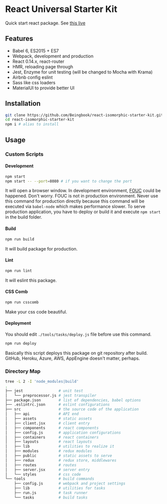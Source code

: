 # React Universal Starter Kit

Quick start react package. See [this live](http://react-isomorphic.herokuapp.com/)

## Features

* Babel 6, ES2015 + ES7
* Webpack, development and production
* React 0.14.x, react-router
* HMR, reloading page through
* Jest, Enzyme for unit testing (will be changed to Mocha with Krama)
* Airbnb config eslint
* Sass like css loaders
* MaterialUI to provide better UI

## Installation

```sh
git clone https://github.com/Beingbook/react-isomorphic-starter-kit.git
cd react-isomorphic-starter-kit
npm i # alias to install
```

## Usage

### Custom Scripts

#### Development

```sh
npm start
npm start -- --port=8080 # if you want to change the port
```

It will open a browser window.
In development environment, [FOUC](https://en.wikipedia.org/wiki/Flash_of_unstyled_content) could be happened.
Don't worry. FOUC is not in production environment.
Never use this command for production directly because this command will be executed via `babel-node` which makes performance slower.
To serve production application, you have to deploy or build it and execute `npm start` in the build folder.

#### Build

```sh
npm run build
```

It will build package for production.

#### Lint

```sh
npm run lint
```

It will eslint this package.

#### CSS Comb

```sh
npm run csscomb
```

Make your css code beautiful.

#### Deployment

You should edit `./tools/tasks/deploy.js` file before use this command.

```sh
npm run deploy
```

Basically this script deploys this package on git repository after build.
GitHub, Heroku, Azure, AWS, AppEngine doesn't matter, perhaps.

### Directory Map

```sh
tree -L 2 -I 'node_modules|build'
.
├── jest                # unit test
│   └── preprocessor.js # jest transpiler
├── package.json        # list of dependencies, babel options
├── .eslintrc.json      # eslint configurations
├── src                 # the source code of the application
│   ├── api             # API end
│   ├── assets          # static assets
│   ├── client.jsx      # client entry
│   ├── components      # react components
│   ├── config.js       # application configurations
│   ├── containers      # react containers
│   ├── layouts         # react layouts
│   ├── lib             # utilities to realize it
│   ├── modules         # redux modules
│   ├── public          # static assets to serve
│   ├── redux           # redux store, middlewares
│   ├── routes          # routes
│   ├── server.jsx      # server entry
│   └── styles          # css code
└── tools               # build commands
    ├── config.js       # webpack and project settings
    ├── lib             # utilities for tasks
    ├── run.js          # task runner
    └── tasks           # build tasks
```
